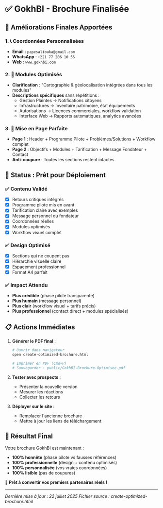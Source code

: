 # ✅ GokhBI - Brochure Finalisée

## 🎯 **Améliorations Finales Apportées**

### 1. **📞 Coordonnées Personnalisées**
- **Email** : `papesaliouka@gmail.com`
- **WhatsApp** : `+221 77 206 10 56`
- **Web** : `www.gokhbi.com`

### 2. **🎪 Modules Optimisés**
- **Clarification** : "Cartographie & géolocalisation intégrées dans tous les modules"
- **Descriptions spécifiques** sans répétitions :
  - Gestion Plaintes → Notifications citoyens
  - Infrastructures → Inventaire patrimoine, état équipements
  - Autorisations → Licences commerciales, workflow validation
  - Interface Web → Rapports automatiques, analytics avancées

### 3. **📄 Mise en Page Parfaite**
- **Page 1** : Header + Programme Pilote + Problèmes/Solutions + Workflow complet
- **Page 2** : Objectifs + Modules + Tarification + Message Fondateur + Contact
- **Anti-coupure** : Toutes les sections restent intactes

## 🚀 **Status : Prêt pour Déploiement**

### ✅ **Contenu Validé**
- [x] Retours critiques intégrés
- [x] Programme pilote mis en avant
- [x] Tarification claire avec exemples
- [x] Message personnel du fondateur
- [x] Coordonnées réelles
- [x] Modules optimisés
- [x] Workflow visuel complet

### ✅ **Design Optimisé**
- [x] Sections qui ne coupent pas
- [x] Hiérarchie visuelle claire
- [x] Espacement professionnel
- [x] Format A4 parfait

### ✅ **Impact Attendu**
- **Plus crédible** (phase pilote transparente)
- **Plus humain** (message personnel)
- **Plus clair** (workflow visuel + tarifs précis)
- **Plus professionnel** (contact direct + modules spécialisés)

## 📋 **Actions Immédiates**

1. **Générer le PDF final** :
   ```bash
   # Ouvrir dans navigateur
   open create-optimized-brochure.html
   
   # Imprimer en PDF (Cmd+P)
   # Sauvegarder : public/GokhBI-Brochure-Optimisee.pdf
   ```

2. **Tester avec prospects** :
   - Présenter la nouvelle version
   - Mesurer les réactions
   - Collecter les retours

3. **Déployer sur le site** :
   - Remplacer l'ancienne brochure
   - Mettre à jour les liens de téléchargement

## 🎉 **Résultat Final**

Votre brochure GokhBI est maintenant :
- **100% honnête** (phase pilote vs fausses références)
- **100% professionnelle** (design + contenu optimisés)
- **100% personnalisée** (vos vraies coordonnées)
- **100% lisible** (pas de coupures)

**🚀 Prêt à convertir vos premiers partenaires réels !**

---

*Dernière mise à jour : 22 juillet 2025*
*Fichier source : create-optimized-brochure.html*
